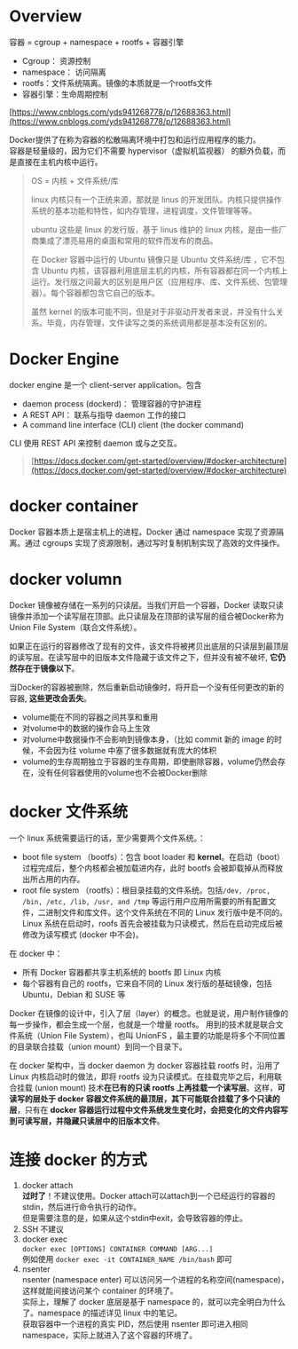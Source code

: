 # Overview
容器 = cgroup + namespace + rootfs + 容器引擎
+ Cgroup： 资源控制
+ namespace： 访问隔离
+ rootfs：文件系统隔离。镜像的本质就是一个rootfs文件
+ 容器引擎：生命周期控制
  
[https://www.cnblogs.com/yds941268778/p/12688363.html](https://www.cnblogs.com/yds941268778/p/12688363.html)

Docker提供了在称为容器的松散隔离环境中打包和运行应用程序的能力。  
容器是轻量级的，因为它们不需要 hypervisor（虚拟机监视器） 的额外负载，而是直接在主机内核中运行。

> OS = 内核 + 文件系统/库
>
> linux 内核只有一个正统来源，那就是 linus 的开发团队。内核只提供操作系统的基本功能和特性，如内存管理，进程调度，文件管理等等。
> 
> ubuntu 这些是 linux 的发行版，基于 linus 维护的 linux 内核，是由一些厂商集成了漂亮易用的桌面和常用的软件而发布的商品。
> 
> 在 Docker 容器中运行的 Ubuntu 镜像只是 Ubuntu 文件系统/库 ，它不包含 Ubuntu 内核，该容器利用底层主机的内核，所有容器都在同一个内核上运行。发行版之间最大的区别是用户区（应用程序、库、文件系统、包管理器）。每个容器都包含它自己的版本。
> 
> 虽然 kernel 的版本可能不同，但是对于非驱动开发者来说，并没有什么关系。毕竟，内存管理，文件读写之类的系统调用都是基本没有区别的。

# Docker Engine
docker engine 是一个 client-server application。包含
+ daemon process (dockerd)： 管理容器的守护进程
+ A REST API： 联系与指导 daemon 工作的接口
+ A command line interface (CLI) client (the docker command)

CLI 使用 REST API 来控制 daemon 或与之交互。
> [https://docs.docker.com/get-started/overview/#docker-architecture](https://docs.docker.com/get-started/overview/#docker-architecture)

# docker container
Docker 容器本质上是宿主机上的进程。Docker 通过 namespace 实现了资源隔离。通过 cgroups 实现了资源限制，通过写时复制机制实现了高效的文件操作。

# docker volumn
Docker 镜像被存储在一系列的只读层。当我们开启一个容器，Docker 读取只读镜像并添加一个读写层在顶部。此只读层及在顶部的读写层的组合被Docker称为Union File System（联合文件系统）。

如果正在运行的容器修改了现有的文件，该文件将被拷贝出底层的只读层到最顶层的读写层。在读写层中的旧版本文件隐藏于该文件之下，但并没有被不破坏, **它仍然存在于镜像以下**。

当Docker的容器被删除，然后重新启动镜像时，将开启一个没有任何更改的新的容器, **这些更改会丢失**。

+ volume能在不同的容器之间共享和重用
+ 对volume中的数据的操作会马上生效
+ 对volume中数据操作不会影响到镜像本身，（比如 commit 新的 image 的时候，不会因为往 volume 中塞了很多数据就有庞大的体积
+ volume的生存周期独立于容器的生存周期，即使删除容器，volume仍然会存在，没有任何容器使用的volume也不会被Docker删除

# docker 文件系统
一个 linux 系统需要运行的话，至少需要两个文件系统。：
+ boot file system （bootfs）：包含 boot loader 和 **kernel**。在启动（boot）过程完成后，整个内核都会被加载进内存，此时 bootfs 会被卸载掉从而释放出所占用的内存。
+ root file system （rootfs）：根目录挂载的文件系统。包括` /dev, /proc, /bin, /etc, /lib, /usr, and /tmp ` 等运行用户应用所需要的所有配置文件，二进制文件和库文件。这个文件系统在不同的 Linux 发行版中是不同的。Linux 系统在启动时，roofs 首先会被挂载为只读模式，然后在启动完成后被修改为读写模式 (docker 中不会)。

在 docker 中：
+ 所有 Docker 容器都共享主机系统的 bootfs 即 Linux 内核
+ 每个容器有自己的 rootfs，它来自不同的 Linux 发行版的基础镜像，包括 Ubuntu，Debian 和 SUSE 等

Docker 在镜像的设计中，引入了层（layer）的概念。也就是说，用户制作镜像的每一步操作，都会生成一个层，也就是一个增量 rootfs。 用到的技术就是联合文件系统（Union File System），也叫 UnionFS ，最主要的功能是将多个不同位置的目录联合挂载（union mount）到同一个目录下。

在 docker 架构中，当 docker daemon 为 docker 容器挂载 rootfs 时，沿用了 Linux 内核启动时的做法，即将 rootfs 设为只读模式。在挂载完毕之后，利用联合挂载 (union mount) 技术**在已有的只读 rootfs 上再挂载一个读写层**。这样，**可读写的层处于 docker 容器文件系统的最顶层，其下可能联合挂载了多个只读的层**，只有在 **docker 容器运行过程中文件系统发生变化时，会把变化的文件内容写到可读写层，并隐藏只读层中的旧版本文件**。

# 连接 docker 的方式
1. docker attach  
    **过时了**！不建议使用。Docker attach可以attach到一个已经运行的容器的stdin，然后进行命令执行的动作。  
    但是需要注意的是，如果从这个stdin中exit，会导致容器的停止。
2. SSH 不建议
3. docker exec  
    `docker exec [OPTIONS] CONTAINER COMMAND [ARG...]`  
    例如使用 `docker exec -it CONTAINER_NAME /bin/bash` 即可
4. nsenter  
    nsenter (namespace enter) 可以访问另一个进程的名称空间(namespace)，这样就能间接访问某个 container 的环境了。  
    实际上，理解了 docker 底层是基于 namespace 的，就可以完全明白为什么了。namespace 的描述详见 linux 中的笔记。  
    获取容器中一个进程的真实 PID，然后使用 nsenter 即可进入相同 namespace，实际上就进入了这个容器的环境了。
